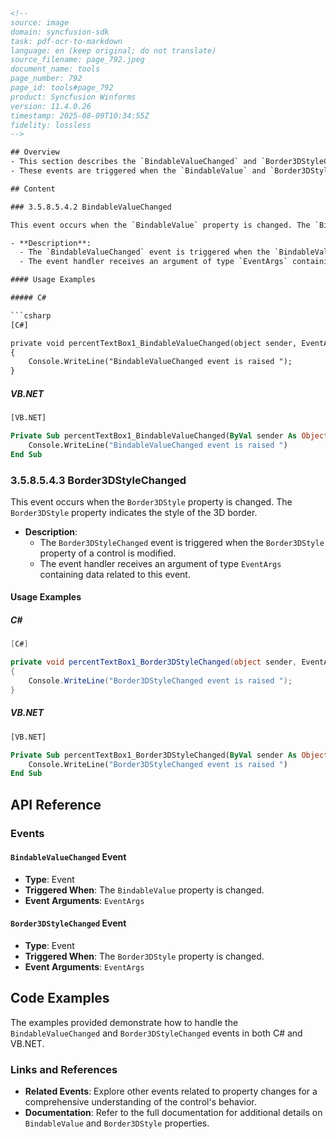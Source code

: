 ```html
<!-- 
source: image
domain: syncfusion-sdk
task: pdf-ocr-to-markdown
language: en (keep original; do not translate)
source_filename: page_792.jpeg
document_name: tools
page_number: 792
page_id: tools#page_792
product: Syncfusion Winforms
version: 11.4.0.26
timestamp: 2025-08-09T10:34:55Z
fidelity: lossless
-->

## Overview
- This section describes the `BindableValueChanged` and `Border3DStyleChanged` events in the Syncfusion WinForms control, showcasing how to handle these events with examples in C# and VB.NET.
- These events are triggered when the `BindableValue` and `Border3DStyle` properties are changed, respectively, and demonstrate how to implement event handlers for these events.

## Content

### 3.5.8.5.4.2 BindableValueChanged

This event occurs when the `BindableValue` property is changed. The `BindableValue` property is a wrapper property that indicates the value. This property can be used to set the value of the control to 'Null'.

- **Description**: 
  - The `BindableValueChanged` event is triggered when the `BindableValue` property of a control is modified.
  - The event handler receives an argument of type `EventArgs` containing data related to this event.

#### Usage Examples

##### C#

```csharp
[C#]

private void percentTextBox1_BindableValueChanged(object sender, EventArgs e)
{
    Console.WriteLine("BindableValueChanged event is raised ");
}
```

##### VB.NET

```vb
[VB.NET]

Private Sub percentTextBox1_BindableValueChanged(ByVal sender As Object, ByVal e As EventArgs)
    Console.WriteLine("BindableValueChanged event is raised ")
End Sub
```

### 3.5.8.5.4.3 Border3DStyleChanged

This event occurs when the `Border3DStyle` property is changed. The `Border3DStyle` property indicates the style of the 3D border.

- **Description**: 
  - The `Border3DStyleChanged` event is triggered when the `Border3DStyle` property of a control is modified.
  - The event handler receives an argument of type `EventArgs` containing data related to this event.

#### Usage Examples

##### C#

```csharp
[C#]

private void percentTextBox1_Border3DStyleChanged(object sender, EventArgs e)
{
    Console.WriteLine("Border3DStyleChanged event is raised ");
}
```

##### VB.NET

```vb
[VB.NET]

Private Sub percentTextBox1_Border3DStyleChanged(ByVal sender As Object, ByVal e As EventArgs)
    Console.WriteLine("Border3DStyleChanged event is raised ")
End Sub
```

## API Reference

### Events

#### `BindableValueChanged` Event

- **Type**: Event
- **Triggered When**: The `BindableValue` property is changed.
- **Event Arguments**: `EventArgs`

#### `Border3DStyleChanged` Event

- **Type**: Event
- **Triggered When**: The `Border3DStyle` property is changed.
- **Event Arguments**: `EventArgs`

## Code Examples

The examples provided demonstrate how to handle the `BindableValueChanged` and `Border3DStyleChanged` events in both C# and VB.NET.

### Links and References

- **Related Events**: Explore other events related to property changes for a comprehensive understanding of the control's behavior.
- **Documentation**: Refer to the full documentation for additional details on `BindableValue` and `Border3DStyle` properties.

<!-- tags: [Syncfusion Winforms, BindableValue, Border3DStyle, Events, C#, VB.NET, 11.4.0.26] keywords: [BindableValueChanged, Border3DStyleChanged, Event handling, Syncfusion, Windows Forms, property change] -->
```
